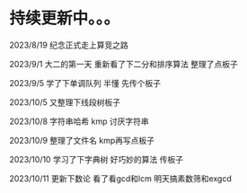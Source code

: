 # 持续更新中。。。

2023/8/19 纪念正式走上算竞之路

2023/9/1 大二的第一天 重新看了下二分和排序算法 整理了点板子

2023/9/5 学了下单调队列 半懂 先传个板子

2023/10/5 又整理下线段树板子

2023/10/8 字符串哈希 kmp 讨厌字符串

2023/10/9 整理了文件名 kmp再写点板子

2023/10/10 学习了下字典树 好巧妙的算法 传板子

2023/10/11 更新下数论 看了看gcd和lcm 明天搞素数筛和exgcd